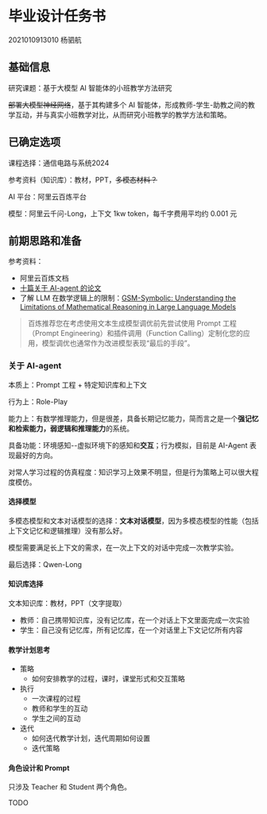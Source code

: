 # 毕业设计任务书

2021010913010 杨驷航

## 基础信息

研究课题：基于大模型 AI 智能体的小班教学方法研究

~~部署大模型神经网络~~，基于其构建多个 AI 智能体，形成教师-学生-助教之间的教学互动，并与真实小班教学对比，从而研究小班教学的教学方法和策略。

## 已确定选项

课程选择：通信电路与系统2024

参考资料（知识库）：教材，PPT，~~多模态材料？~~

AI 平台：阿里云百炼平台

模型：阿里云千问-Long，上下文 1kw token，每千字费用平均约 0.001 元

## 前期思路和准备

参考资料：

- 阿里云百炼文档
- [十篇关于 AI-agent 的论文](deepgram.com/learn/top-arxiv-papers-about-ai-agents)
- 了解 LLM 在数学逻辑上的限制：[GSM-Symbolic: Understanding the Limitations of Mathematical Reasoning in Large Language Models](arxiv.org/abs/2410.05229)

>  百炼推荐您在考虑使用文本生成模型调优前先尝试使用 Prompt 工程（Prompt Engineering）和插件调用（Function Calling）定制化您的应用，模型调优也通常作为改进模型表现“最后的手段”。

### 关于 AI-agent

本质上：Prompt 工程 + 特定知识库和上下文

行为上：Role-Play

能力上：有数学推理能力，但是很差，具备长期记忆能力，简而言之是一个**强记忆和检索能力，弱逻辑和推理能力**的系统。

具备功能：环境感知--虚拟环境下的感知和**交互**；行为模拟，目前是 AI-Agent 表现最好的方向。

对常人学习过程的仿真程度：知识学习上效果不明显，但是行为策略上可以很大程度模仿。

#### 选择模型

多模态模型和文本对话模型的选择：**文本对话模型**，因为多模态模型的性能（包括上下文记忆和逻辑推理）没有那么好。

模型需要满足长上下文的需求，在一次上下文的对话中完成一次教学实验。

最后选择：Qwen-Long

#### 知识库选择

文本知识库：教材，PPT（文字提取）

  - 教师：自己携带知识库，没有记忆库，在一个对话上下文里面完成一次实验
  - 学生：自己没有记忆库，所有记忆库，在一个对话里上下文记忆所有内容

#### 教学计划思考

- 策略
  - 如何安排教学的过程，课时，课堂形式和交互策略
- 执行
  - 一次课程的过程
  - 教师和学生的互动
  - 学生之间的互动
- 迭代
  - 如何迭代教学计划，迭代周期如何设置
  - 迭代策略

#### 角色设计和 Prompt

只涉及 Teacher 和 Student 两个角色。

TODO